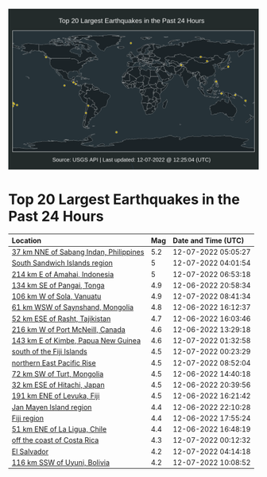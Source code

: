 ![Map](./map.png)

# Top 20 Largest Earthquakes in the Past 24 Hours

| Location | Mag | Date and Time (UTC) |
|:---|:---|:---|
| [37 km NNE of Sabang Indan, Philippines](https://earthquake.usgs.gov/earthquakes/eventpage/us6000j7j9) | 5.2 | 12-07-2022 05:05:27 |
| [South Sandwich Islands region](https://earthquake.usgs.gov/earthquakes/eventpage/us6000j7ir) | 5 | 12-07-2022 04:01:54 |
| [214 km E of Amahai, Indonesia](https://earthquake.usgs.gov/earthquakes/eventpage/us6000j7jw) | 5 | 12-07-2022 06:53:18 |
| [134 km SE of Pangai, Tonga](https://earthquake.usgs.gov/earthquakes/eventpage/us6000j7fn) | 4.9 | 12-06-2022 20:58:34 |
| [106 km W of Sola, Vanuatu](https://earthquake.usgs.gov/earthquakes/eventpage/us6000j7ka) | 4.9 | 12-07-2022 08:41:34 |
| [61 km WSW of Saynshand, Mongolia](https://earthquake.usgs.gov/earthquakes/eventpage/us6000j7dr) | 4.8 | 12-06-2022 16:12:37 |
| [52 km ESE of Rasht, Tajikistan](https://earthquake.usgs.gov/earthquakes/eventpage/us6000j7d0) | 4.7 | 12-06-2022 16:03:46 |
| [216 km W of Port McNeill, Canada](https://earthquake.usgs.gov/earthquakes/eventpage/us6000j7ce) | 4.6 | 12-06-2022 13:29:18 |
| [143 km E of Kimbe, Papua New Guinea](https://earthquake.usgs.gov/earthquakes/eventpage/us6000j7hq) | 4.6 | 12-07-2022 01:32:58 |
| [south of the Fiji Islands](https://earthquake.usgs.gov/earthquakes/eventpage/us6000j7hf) | 4.5 | 12-07-2022 00:23:29 |
| [northern East Pacific Rise](https://earthquake.usgs.gov/earthquakes/eventpage/us6000j7kb) | 4.5 | 12-07-2022 08:52:04 |
| [72 km SW of Turt, Mongolia](https://earthquake.usgs.gov/earthquakes/eventpage/us6000j7cp) | 4.5 | 12-06-2022 14:40:18 |
| [32 km ESE of Hitachi, Japan](https://earthquake.usgs.gov/earthquakes/eventpage/us6000j7fk) | 4.5 | 12-06-2022 20:39:56 |
| [191 km ENE of Levuka, Fiji](https://earthquake.usgs.gov/earthquakes/eventpage/us6000j7e8) | 4.5 | 12-06-2022 16:21:42 |
| [Jan Mayen Island region](https://earthquake.usgs.gov/earthquakes/eventpage/us6000j7gh) | 4.4 | 12-06-2022 22:10:28 |
| [Fiji region](https://earthquake.usgs.gov/earthquakes/eventpage/us6000j7eq) | 4.4 | 12-06-2022 17:55:24 |
| [51 km ENE of La Ligua, Chile](https://earthquake.usgs.gov/earthquakes/eventpage/us6000j7eb) | 4.4 | 12-06-2022 16:48:19 |
| [off the coast of Costa Rica](https://earthquake.usgs.gov/earthquakes/eventpage/us6000j7h8) | 4.3 | 12-07-2022 00:12:32 |
| [El Salvador](https://earthquake.usgs.gov/earthquakes/eventpage/us6000j7iu) | 4.2 | 12-07-2022 04:14:18 |
| [116 km SSW of Uyuni, Bolivia](https://earthquake.usgs.gov/earthquakes/eventpage/us6000j7kn) | 4.2 | 12-07-2022 10:08:52 |
